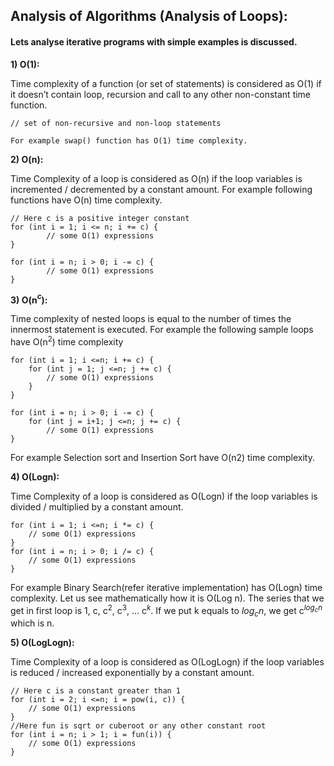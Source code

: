 ## **Analysis of Algorithms (Analysis of Loops):**

#### **Lets analyse iterative programs with simple examples is discussed.**

**1) O(1):**

Time complexity of a function (or set of statements) is considered as O(1) if it doesn’t contain loop, recursion and call to any other non-constant time function.

    // set of non-recursive and non-loop statements

    For example swap() function has O(1) time complexity.

**2) O(n):**

Time Complexity of a loop is considered as O(n) if the loop variables is incremented / decremented by a constant amount. For example following functions have O(n) time complexity.

    // Here c is a positive integer constant   
    for (int i = 1; i <= n; i += c) {  
            // some O(1) expressions
    }

    for (int i = n; i > 0; i -= c) {
            // some O(1) expressions
    }

**3) O(n$^{c}$):**
   
Time complexity of nested loops is equal to the number of times the innermost statement is executed. For example the following sample loops have O(n$^2$) time complexity

    for (int i = 1; i <=n; i += c) {
        for (int j = 1; j <=n; j += c) {
            // some O(1) expressions
        }
    }

    for (int i = n; i > 0; i -= c) {
        for (int j = i+1; j <=n; j += c) {
            // some O(1) expressions
    }

For example Selection sort and Insertion Sort have O(n2) time complexity.

**4) O(Logn):**

Time Complexity of a loop is considered as O(Logn) if the loop variables is divided / multiplied by a constant amount.

    for (int i = 1; i <=n; i *= c) {
        // some O(1) expressions
    }
    for (int i = n; i > 0; i /= c) {
        // some O(1) expressions
    }

For example Binary Search(refer iterative implementation) has O(Logn) time complexity. Let us see mathematically how it is O(Log n). The series that we get in first loop is 1, c, c$^{2}$, c$^{3}$, … c$^{k}$. If we put k equals to $log_{c}n$, we get c$^{log_{c}n}$ which is n.

**5) O(LogLogn):**

Time Complexity of a loop is considered as O(LogLogn) if the loop variables is reduced / increased exponentially by a constant amount.

    // Here c is a constant greater than 1   
    for (int i = 2; i <=n; i = pow(i, c)) { 
        // some O(1) expressions
    }
    //Here fun is sqrt or cuberoot or any other constant root
    for (int i = n; i > 1; i = fun(i)) { 
        // some O(1) expressions
    }


